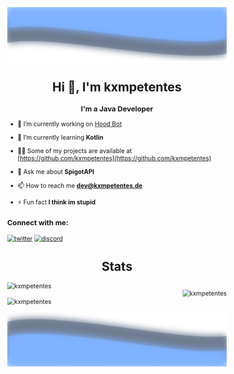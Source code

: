 <img align="center" src="https://raw.githubusercontent.com/kxmpetentes/kxmpetentes/master/top.svg"/>

<h1 align="center">Hi 👋, I'm kxmpetentes</h1>
<h3 align="center">I'm a Java Developer</h3>

<p align="center">

- 🔭 I’m currently working on [Hood Bot](https://top.gg/bot/765850867508445215)

- 🌱 I’m currently learning **Kotlin**

- 👨‍💻 Some of my projects are available at [https://github.com/kxmpetentes](https://github.com/kxmpetentes)

- 💬 Ask me about **SpigotAPI**

- 📫 How to reach me **dev@kxmpetentes.de**

- ⚡ Fun fact **I think im stupid**


</p>

<h3 align="left">Connect with me:</h3>
<p align="left">
<a href="https://twitter.com/kxmpetentes" target="blank"><img align="center" src="https://cdn.jsdelivr.net/npm/simple-icons@3.0.1/icons/twitter.svg" alt="twitter" height="30" width="40" /></a>
<a href="https://discord.com/invite/ybMKsGJE9b" target="blank"><img align="center" src="https://cdn.jsdelivr.net/npm/simple-icons@3.0.1/icons/discord.svg" alt="discord" height="30" width="40" /></a>
</p>

<h1 align="center">    </h1>

<p>
<h1 align="center">Stats</h1>

<img align="left" src="https://github-readme-stats.vercel.app/api?username=kxmpetentes&show_icons=true&theme=react" alt="kxmpetentes" />
<br>

<img align="right" src="https://github-readme-stats.vercel.app/api/top-langs/?username=kxmpetentes&theme=react" alt="kxmpetentes"/>
<br>

<img align="center" src="https://github-readme-streak-stats.herokuapp.com/?user=kxmpetentes&theme=react" alt="kxmpetentes" />
<br>

</p>

<img align="center" src="https://raw.githubusercontent.com/kxmpetentes/kxmpetentes/master/bottom.svg"/>




